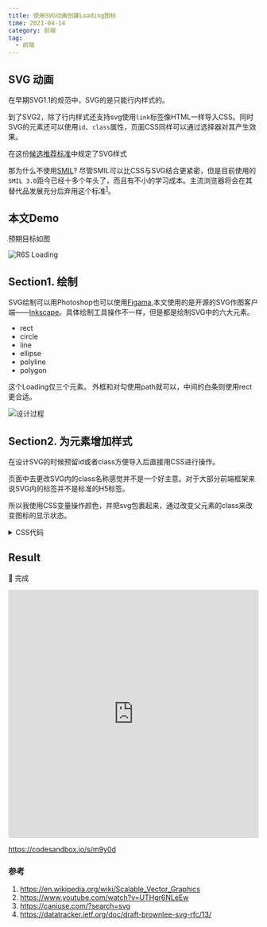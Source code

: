 ```yaml
---
title: 使用SVG动画创建Loading图标
time: 2021-04-14
category: 前端
tag:
  - 前端
---
```



## SVG 动画
在早期SVG1.1的规范中，SVG的是只能行内样式的。

到了SVG2，除了行内样式还支持svg使用`link`标签像HTML一样导入CSS。同时SVG的元素还可以使用`id`、`class`属性，页面CSS同样可以通过选择器对其产生效果。

在这份[候选推荐标准](https://www.w3.org/TR/2018/CR-SVG2-20181004/styling.html#StylingUsingCSS)中规定了SVG样式

那为什么不使用[SMIL](https://www.w3.org/TR/smil/smil-animation.html)? 尽管SMIL可以比CSS与SVG结合更紧密，但是目前使用的`SMIL 3.0`距今已经十多个年头了，而且有不小的学习成本。主流浏览器将会在其替代品发展充分后弃用这个标准<sup>[1](https://en.wikipedia.org/wiki/Synchronized_Multimedia_Integration_Language#Software)</sup>。

## 本文Demo

预期目标如图

![R6S Loading](/images/svg_loading.gif)

## Section1. 绘制
SVG绘制可以用Photoshop也可以使用[Figama](https://www.figma.com/),本文使用的是开源的SVG作图客户端——[Inkscape](https://gitlab.com/inkscape/inkscape)。具体绘制工具操作不一样，但是都是绘制SVG中的六大元素。
- rect
- circle
- line
- ellipse
- polyline
- polygon

这个Loading仅三个元素。
外框和对勾使用path就可以，中间的白条则使用rect更合适。

![设计过程](/images/design_svg.png)

## Section2. 为元素增加样式
在设计SVG的时候预留id或者class方便导入后直接用CSS进行操作。

页面中去更改SVG内的class名称感觉并不是一个好主意。对于大部分前端框架来说SVG内的标签并不是标准的H5标签。

所以我使用CSS变量操作颜色，并把svg包裹起来，通过改变父元素的class来改变图标的显示状态。

<details>
  <summary>CSS代码</summary>

```css
/* 默认loading颜色 */
:root {
  --box-outline: #9a9a9a;
  --check-color: transparent;
  --bar-color: #fff;
}
/* 完成加载的颜色 */
.done {
  --box-outline: #17d;
  --bar-color: transparent;
  --check-color: #17d;
}
#outbox {
  transition: fill 0.3s;
  fill: var(--box-outline);
}
#bar {
  fill: var(--bar-color);
  transform: scaleY(0.01);
  opacity: 0;
  transform-origin: 50% 55%;
  animation: roll 3s ease forwards infinite;
}
#check {
  fill: var(--check-color);
}

@keyframes roll {
  10% {
    transform: scaleY(0.01);
    opacity: 1;
    transform: rotateZ(0deg);
  }
  80% {
    opacity: 1;
    transform: rotateZ(720deg);
  }
  90% {
    opacity: 0;
    transform: scaleY(0.01);
  }
  100% {
    opacity: 0;
  }
}
```

</details>



## Result
🎉 完成

<iframe src="https://codesandbox.io/embed/r6s-prepare-phase-loading-m9y0d?fontsize=14&hidenavigation=1&theme=dark&view=preview"
     style="width:100%; height:500px; border:0; border-radius: 4px; overflow:hidden;"
     title="R6S-prepare-phase-loading"
     allow="accelerometer; ambient-light-sensor; camera; encrypted-media; geolocation; gyroscope; hid; microphone; midi; payment; usb; vr; xr-spatial-tracking"
     sandbox="allow-forms allow-modals allow-popups allow-presentation allow-same-origin allow-scripts"
   ></iframe>

<https://codesandbox.io/s/m9y0d>

### 参考
1. <https://en.wikipedia.org/wiki/Scalable_Vector_Graphics>
2. <https://www.youtube.com/watch?v=UTHgr6NLeEw>
3. <https://caniuse.com/?search=svg>
4. <https://datatracker.ietf.org/doc/draft-brownlee-svg-rfc/13/>


